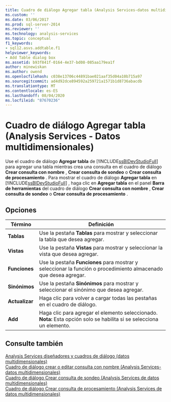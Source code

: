 ```yaml
---
title: Cuadro de diálogo Agregar tabla (Analysis Services-datos multidimensionales) | Microsoft Docs
ms.custom: ''
ms.date: 03/06/2017
ms.prod: sql-server-2014
ms.reviewer: ''
ms.technology: analysis-services
ms.topic: conceptual
f1_keywords:
- sql12.asvs.addtable.f1
helpviewer_keywords:
- Add Table dialog box
ms.assetid: b93f841f-0164-4e37-bd08-085aa179ea1f
author: minewiskan
ms.author: owend
ms.openlocfilehash: c038e13706c44891bae021aaf35d04a10b715a97
ms.sourcegitcommit: ad4d92dce894592a259721a1571b1d8736abacdb
ms.translationtype: MT
ms.contentlocale: es-ES
ms.lasthandoff: 08/04/2020
ms.locfileid: "87670236"
---
```

# <a name="add-table-dialog-box-analysis-services---multidimensional-data"></a>Cuadro de diálogo Agregar tabla (Analysis Services - Datos multidimensionales)
  Use el cuadro de diálogo **Agregar tabla** de [!INCLUDE[ssBIDevStudioFull](../includes/ssbidevstudiofull-md.md)] para agregar una tabla mientras crea una consulta en el cuadro de diálogo **Crear consulta con nombre** , **Crear consulta de sondeo** o **Crear consulta de procesamiento** . Para mostrar el cuadro de diálogo **Agregar tabla** en [!INCLUDE[ssBIDevStudioFull](../includes/ssbidevstudiofull-md.md)] , haga clic en **Agregar tabla** en el panel **Barra de herramientas** del cuadro de diálogo **Crear consulta con nombre** , **Crear consulta de sondeo** o **Crear consulta de procesamiento** .  
  
## <a name="options"></a>Opciones  
  
|Término|Definición|  
|----------|----------------|  
|**Tablas**|Use la pestaña **Tablas** para mostrar y seleccionar la tabla que desea agregar.|  
|**Vistas**|Use la pestaña **Vistas** para mostrar y seleccionar la vista que desea agregar.|  
|**Funciones**|Use la pestaña **Funciones** para mostrar y seleccionar la función o procedimiento almacenado que desea agregar.|  
|**Sinónimos**|Use la pestaña **Sinónimos** para mostrar y seleccionar el sinónimo que desea agregar.|  
|**Actualizar**|Haga clic para volver a cargar todas las pestañas en el cuadro de diálogo.|  
|**Add**|Haga clic para agregar el elemento seleccionado. **Nota:**  Esta opción solo se habilita si se selecciona un elemento.|  
  
## <a name="see-also"></a>Consulte también  
 [Analysis Services diseñadores y cuadros de diálogo &#40;datos multidimensionales&#41;](analysis-services-designers-and-dialog-boxes-multidimensional-data.md)   
 [Cuadro de diálogo crear o editar consulta con nombre &#40;Analysis Services-datos multidimensionales&#41;](create-or-edit-named-query-dialog-box-analysis-services-multidimensional-data.md)   
 [Cuadro de diálogo Crear consulta de sondeo &#40;Analysis Services de datos multidimensionales&#41;](create-polling-query-dialog-box-analysis-services-multidimensional-data.md)   
 [Cuadro de diálogo Crear consulta de procesamiento &#40;Analysis Services de datos multidimensionales&#41;](create-processing-query-dialog-box-analysis-services-multidimensional-data.md)  
  
  
